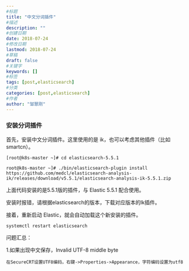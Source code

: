 ```yaml
---
#标题
title: "中文分词插件"
#描述
description: ""
#创建日期
date: 2018-07-24
#修改日期
lastmod: 2018-07-24
#草稿
draft: false
#关键字
keywords: []
#标签
tags: [post,elasticsearch]
#分类
categories: [post,elasticsearch]
#作者
author: "邹慧刚"
---
```

### 安装分词插件

首先，安装中文分词插件。这里使用的是 ik，也可以考虑其他插件（比如 smartcn）。

	[root@k8s-master ~]# cd elasticsearch-5.5.1

	root@k8s-master ~]# ./bin/elasticsearch-plugin install https://github.com/medcl/elasticsearch-analysis-ik/releases/download/v5.5.1/elasticsearch-analysis-ik-5.5.1.zip


上面代码安装的是5.5.1版的插件，与 Elastic 5.5.1 配合使用。

安装时报错，请根据elasticsearch的版本，下载对应版本的lk插件。

接着，重新启动 Elastic，就会自动加载这个新安装的插件。

	
	systemctl restart elasticsearch



问题汇总：

1.如果出现中文保存，Invalid UTF-8 middle byte

	在SecureCRT设置UTF8编码，右键->Properties->Appearance，字符编码设置为utf8